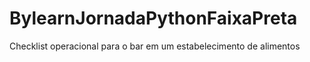 # BylearnJornadaPythonFaixaPreta
Checklist operacional para o bar em um estabelecimento de alimentos
